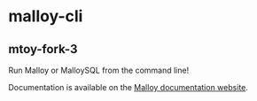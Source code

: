 # malloy-cli
## mtoy-fork-3

Run Malloy or MalloySQL from the command line!

Documentation is available on the [Malloy documentation website](https://malloydata.github.io/documentation/malloy_cli/index).
